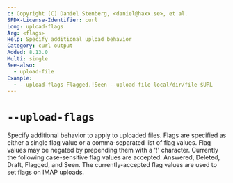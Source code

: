 ```yaml
---
c: Copyright (C) Daniel Stenberg, <daniel@haxx.se>, et al.
SPDX-License-Identifier: curl
Long: upload-flags
Arg: <flags>
Help: Specify additional upload behavior
Category: curl output
Added: 8.13.0
Multi: single
See-also:
  - upload-file
Example:
  - --upload-flags Flagged,!Seen --upload-file local/dir/file $URL
---
```


# `--upload-flags`

Specify additional behavior to apply to uploaded files. Flags are
specified as either a single flag value or a comma-separated list
of flag values. Flag values may be negated by prepending them with
a '!' character. Currently the following case-sensitive flag values
are accepted: Answered, Deleted, Draft, Flagged, and Seen. The
currently-accepted flag values are used to set flags on IMAP uploads.
